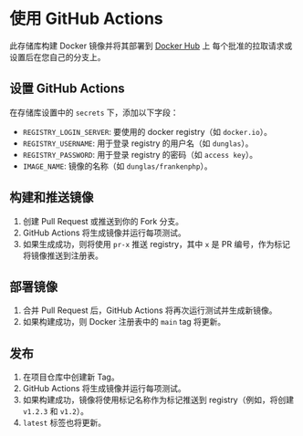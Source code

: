 # 使用 GitHub Actions

此存储库构建 Docker 镜像并将其部署到 [Docker Hub](https://hub.docker.com/r/dunglas/frankenphp) 上
每个批准的拉取请求或设置后在您自己的分支上。

## 设置 GitHub Actions

在存储库设置中的 `secrets` 下，添加以下字段：

- `REGISTRY_LOGIN_SERVER`: 要使用的 docker registry（如 `docker.io`）。
- `REGISTRY_USERNAME`: 用于登录 registry 的用户名（如 `dunglas`）。
- `REGISTRY_PASSWORD`: 用于登录 registry 的密码（如 `access key`）。
- `IMAGE_NAME`: 镜像的名称（如 `dunglas/frankenphp`）。

## 构建和推送镜像

1. 创建 Pull Request 或推送到你的 Fork 分支。
2. GitHub Actions 将生成镜像并运行每项测试。
3. 如果生成成功，则将使用 `pr-x` 推送 registry，其中 `x` 是 PR 编号，作为标记将镜像推送到注册表。

## 部署镜像

1. 合并 Pull Request 后，GitHub Actions 将再次运行测试并生成新镜像。
2. 如果构建成功，则 Docker 注册表中的 `main` tag 将更新。

## 发布

1. 在项目仓库中创建新 Tag。
2. GitHub Actions 将生成镜像并运行每项测试。
3. 如果构建成功，镜像将使用标记名称作为标记推送到 registry（例如，将创建 `v1.2.3` 和 `v1.2`）。
4. `latest` 标签也将更新。
